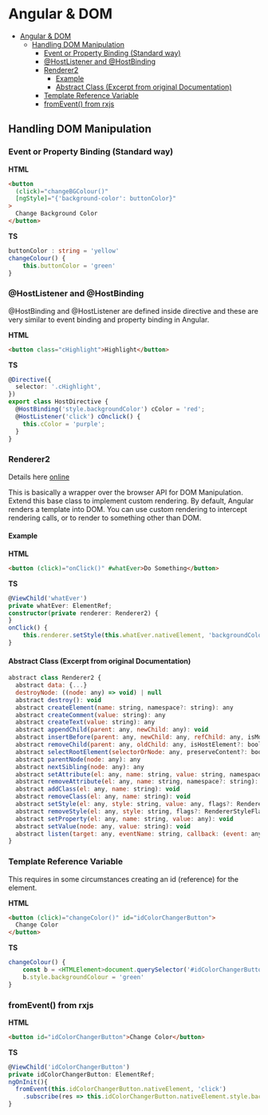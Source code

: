 # Angular & DOM

<!-- @import "[TOC]" {cmd="toc" depthFrom=1 depthTo=6 orderedList=false} -->

<!-- code_chunk_output -->

- [Angular & DOM](#angular-dom)
  - [Handling DOM Manipulation](#handling-dom-manipulation)
    - [Event or Property Binding (Standard way)](#event-or-property-binding-standard-way)
    - [@HostListener and @HostBinding](#hostlistener-and-hostbinding)
    - [Renderer2](#renderer2)
      - [Example](#example)
      - [Abstract Class (Excerpt from original Documentation)](#abstract-class-excerpt-from-original-documentation)
    - [Template Reference Variable](#template-reference-variable)
    - [fromEvent() from rxjs](#fromevent-from-rxjs)

<!-- /code_chunk_output -->

## Handling DOM Manipulation

### Event or Property Binding (Standard way)

**HTML**

```html
<button
  (click)="changeBGColour()"
  [ngStyle]="{'background-color': buttonColor}"
>
  Change Background Color
</button>
```

**TS**

```typescript
buttonColor : string = 'yellow'
changeColour() {
    this.buttonColor = 'green'
}
```

### @HostListener and @HostBinding

@HostBinding and @HostListener are defined inside directive and these are very similar to event binding and property binding in Angular.

**HTML**

```html
<button class="cHighlight">Highlight</button>
```

**TS**

```typescript
@Directive({
  selector: '.cHighlight',
})
export class HostDirective {
  @HostBinding('style.backgroundColor') cColor = 'red';
  @HostListener('click') cOnclick() {
    this.cColor = 'purple';
  }
}
```

### Renderer2

Details here [online](https://angular.io/api/core/Renderer2)

This is basically a wrapper over the browser API for DOM Manipulation. Extend this base class to implement custom rendering. By default, Angular renders a template into DOM. You can use custom rendering to intercept rendering calls, or to render to something other than DOM.

#### Example

**HTML**

```html
<button (click)="onClick()" #whatEver>Do Something</button>
```

**TS**

```typescript
@ViewChild('whatEver')
private whatEver: ElementRef;
constructor(private renderer: Renderer2) {
}
onClick() {
    this.renderer.setStyle(this.whatEver.nativeElement, 'backgroundColor','green');
}
```

#### Abstract Class (Excerpt from original Documentation)

```javascript
abstract class Renderer2 {
  abstract data: {...}
  destroyNode: ((node: any) => void) | null
  abstract destroy(): void
  abstract createElement(name: string, namespace?: string): any
  abstract createComment(value: string): any
  abstract createText(value: string): any
  abstract appendChild(parent: any, newChild: any): void
  abstract insertBefore(parent: any, newChild: any, refChild: any, isMove?: boolean): void
  abstract removeChild(parent: any, oldChild: any, isHostElement?: boolean): void
  abstract selectRootElement(selectorOrNode: any, preserveContent?: boolean): any
  abstract parentNode(node: any): any
  abstract nextSibling(node: any): any
  abstract setAttribute(el: any, name: string, value: string, namespace?: string): void
  abstract removeAttribute(el: any, name: string, namespace?: string): void
  abstract addClass(el: any, name: string): void
  abstract removeClass(el: any, name: string): void
  abstract setStyle(el: any, style: string, value: any, flags?: RendererStyleFlags2): void
  abstract removeStyle(el: any, style: string, flags?: RendererStyleFlags2): void
  abstract setProperty(el: any, name: string, value: any): void
  abstract setValue(node: any, value: string): void
  abstract listen(target: any, eventName: string, callback: (event: any) => boolean | void): () => void
}
```

### Template Reference Variable

This requires in some circumstances creating an id (reference) for the element.

**HTML**

```html
<button (click)="changeColor()" id="idColorChangerButton">
  Change Color
</button>
```

**TS**

```typescript
changeColour() {
    const b = <HTMLElement>document.querySelector('#idColorChangerButton');
    b.style.backgroundColour = 'green'
}
```

### fromEvent() from rxjs

**HTML**

```html
<button id="idColorChangerButton">Change Color</button>
```

**TS**

```typescript
@ViewChild('idColorChangerButton')
private idColorChangerButton: ElementRef;
ngOnInit(){
  fromEvent(this.idColorChangerButton.nativeElement, 'click')
    .subscribe(res => this.idColorChangerButton.nativeElement.style.backgroundColor = 'purple');
}
```

